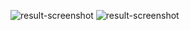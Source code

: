 ![result-screenshot](https://user-images.githubusercontent.com/103949296/217610056-0dd6293f-1f73-488b-95bb-47e571968d5d.png)
![result-screenshot](https://user-images.githubusercontent.com/103949296/217610056-0dd6293f-1f73-488b-95bb-47e571968d5d.png)